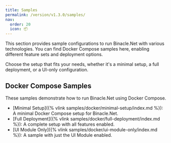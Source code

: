 ```yaml
---
title: Samples
permalink: /version/v1.3.0/samples/
nav:
  order: 20
  icon: 📦
---
```


This section provides sample configurations to run Binacle.Net with various technologies. You can find Docker Compose samples here, enabling different feature sets and deployment options.

Choose the setup that fits your needs, whether it's a minimal setup, a full deployment, or a UI-only configuration.

## Docker Compose Samples
These samples demonstrate how to run Binacle.Net using Docker Compose.

- [Minimal Setup]({% vlink samples/docker/minimal-setup/index.md %}): A minimal Docker Compose setup for Binacle.Net.
- [Full Deployment]({% vlink samples/docker/full-deployment/index.md %}): A complete setup with all features enabled.
- [UI Module Only]({% vlink samples/docker/ui-module-only/index.md %}): A sample with just the UI Module enabled.

